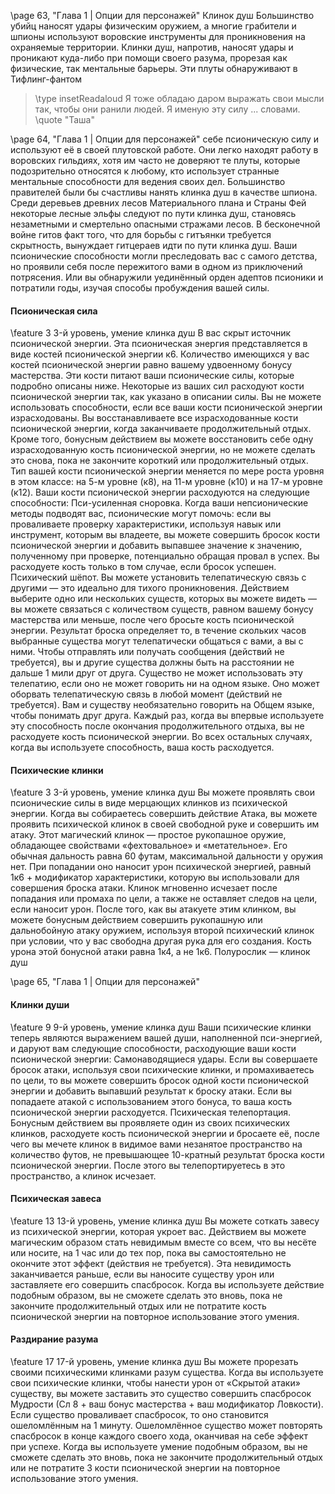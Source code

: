 \page 63, "Глава 1 | Опции для персонажей"
Клинок душ
Большинство убийц наносят удары физическим оружием, а многие грабители и шпионы используют воровские инструменты для проникновения на охраняемые территории. Клинки душ, напротив, наносят удары и проникают куда-либо при помощи своего разума, прорезая как физические, так ментальные барьеры. Эти плуты обнаруживают в
Тифлинг-фантом
> \type insetReadaloud
> Я тоже обладаю даром выражать свои мысли так, чтобы они ранили людей. Я именую эту силу ... словами.
> \quote "Таша"

\page 64, "Глава 1 | Опции для персонажей" себе псионическую силу и используют её в своей плутовской работе. Они легко находят работу в воровских гильдиях, хотя им часто не доверяют те плуты, которые подозрительно относятся к любому, кто использует странные ментальные способности для ведения своих дел. Большинство правителей были бы счастливы нанять клинка душ в качестве шпиона.
Среди деревьев древних лесов Материального плана и Страны Фей некоторые лесные эльфы следуют по пути клинка душ, становясь незаметными и смертельно опасными стражами лесов. В бесконечной войне гитов факт того, что для борьбы с гитъянки требуется скрытность, вынуждает гитцераев идти по пути клинка душ.
Ваши псионические способности могли преследовать вас с самого детства, но проявили себя после пережитого вами в одном из приключений потрясения. Или вы обнаружили уединённый орден адептов псионики и потратили годы, изучая способы пробуждения вашей силы.
#### Псионическая сила
\feature 3
3-й уровень, умение клинка душ
В вас скрыт источник псионической энергии. Эта псионическая энергия представляется в виде костей псионической энергии к6. Количество имеющихся у вас костей псионической энергии равно вашему удвоенному бонусу мастерства. Эти кости питают ваши псионические силы, которые подробно описаны ниже.
Некоторые из ваших сил расходуют кости псионической энергии так, как указано в описании силы. Вы не можете использовать способности, если все ваши кости псионической энергии израсходованы. Вы восстанавливаете все израсходованные кости псионической энергии, когда заканчиваете продолжительный отдых. Кроме того, бонусным действием вы можете восстановить себе одну израсходованную кость псионической энергии, но не можете сделать это снова, пока не закончите короткий или продолжительный отдых.
Тип вашей кости псионической энергии меняется по мере роста уровня в этом классе: на 5-м уровне (к8), на 11-м уровне (к10) и на 17-м уровне
(к12).
Ваши кости псионической энергии расходуются на следующие способности:
Пси-усиленная сноровка. Когда ваши непсионические методы подводят вас, псионические могут помочь: если вы проваливаете проверку характеристики, используя навык или инструмент, которым вы владеете, вы можете совершить бросок кости псионической энергии и добавить выпавшее значение к значению, полученному при проверке, потенциально обращая провал в успех. Вы расходуете кость только в том случае, если бросок успешен.
Психический шёпот. Вы можете установить телепатическую связь с другими — это идеально для тихого проникновения. Действием выберите одно или нескольких существ, которых вы можете видеть — вы можете связаться с количеством существ, равном вашему бонусу мастерства или меньше, после чего бросьте кость псионической энергии. Результат броска определяет то, в течение скольких часов выбранные существа могут телепатически общаться с вами, а вы с ними. Чтобы отправлять или получать сообщения (действий не требуется), вы и другие существа должны быть на расстоянии не дальше 1 мили друг от друга.
Существо не может использовать эту телепатию, если оно не может говорить ни на одном языке.
Оно может оборвать телепатическую связь в любой момент (действий не требуется). Вам и существу необязательно говорить на Общем языке, чтобы понимать друг друга.
Каждый раз, когда вы впервые используете эту способность после окончания продолжительного отдыха, вы не расходуете кость псионической энергии. Во всех остальных случаях, когда вы используете способность, ваша кость расходуется.
#### Психические клинки
\feature 3
3-й уровень, умение клинка душ
Вы можете проявлять свои псионические силы в виде мерцающих клинков из психической энергии. Когда вы собираетесь совершить действие
Атака, вы можете проявить психической клинок в своей свободной руке и совершить им атаку.
Этот магический клинок — простое рукопашное оружие, обладающее свойствами «фехтовальное» и «метательное». Его обычная дальность равна 60
футам, максимальной дальности у оружия нет. При попадании оно наносит урон психической энергией, равный 1к6 + модификатор характеристики, которую вы использовали для совершения броска атаки. Клинок мгновенно исчезает после попадания или промаха по цели, а также не оставляет следов на цели, если наносит урон.
После того, как вы атакуете этим клинком, вы можете бонусным действием совершить рукопашную или дальнобойную атаку оружием, используя второй психический клинок при условии, что у вас свободна другая рука для его создания. Кость урона этой бонусной атаки равна 1к4, а не 1к6.
Полурослик — клинок душ

\page 65, "Глава 1 | Опции для персонажей"
#### Клинки души
\feature 9
9-й уровень, умение клинка душ
Ваши психические клинки теперь являются выражением вашей души, наполненной пси-энергией, и даруют вам следующие способности, расходующие ваши кости псионической энергии:
Самонаводящиеся удары. Если вы совершаете бросок атаки, используя свои психические клинки, и промахиваетесь по цели, то вы можете совершить бросок одной кости псионической энергии и добавить выпавший результат к броску атаки.
Если вы попадаете атакой с использованием этого бонуса, то ваша кость псионической энергии расходуется.
Психическая телепортация. Бонусным действием вы проявляете один из своих психических клинков, расходуете кость псионической энергии и бросаете её, после чего вы мечете клинок в видимое вами незанятое пространство на количество футов, не превышающее 10-кратный результат броска кости псионической энергии. После этого вы телепортируетесь в это пространство, а клинок исчезает.
#### Психическая завеса
\feature 13
13-й уровень, умение клинка душ
Вы можете соткать завесу из психической энергии, которая укроет вас. Действием вы можете магическим образом стать невидимым вместе со всем, что вы несёте или носите, на 1 час или до тех пор, пока вы самостоятельно не окончите этот эффект
(действия не требуется). Эта невидимость заканчивается раньше, если вы наносите существу урон или заставляете его совершить спасбросок.
Когда вы используете действие подобным образом, вы не сможете сделать это вновь, пока не закончите продолжительный отдых или не потратите кость псионической энергии на повторное использование этого умения.
#### Раздирание разума
\feature 17
17-й уровень, умение клинка душ
Вы можете прорезать своими психическими клинками разум существа. Когда вы используете свои психические клинки, чтобы нанести урон от
«Скрытой атаки» существу, вы можете заставить это существо совершить спасбросок Мудрости (Сл
8 + ваш бонус мастерства + ваш модификатор Ловкости). Если существо проваливает спасбросок, то оно становится ошеломлённым на 1 минуту. Ошеломлённое существо может повторять спасбросок в конце каждого своего хода, оканчивая на себе эффект при успехе.
Когда вы используете умение подобным образом, вы не сможете сделать это вновь, пока не закончите продолжительный отдых или не потратите 3 кости псионической энергии на повторное использование этого умения.
